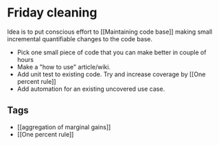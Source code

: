 # Friday cleaning

Idea is to put conscious effort to [[Maintaining code base]] making small incremental
quantifiable changes to the code base.

- Pick one small piece of code that you can make better in couple of hours
- Make a "how to use" article/wiki.
- Add unit test to existing code. Try and increase coverage by [[One percent rule]]
- Add automation for an existing uncovered use case.

## Tags

- [[aggregation of marginal gains]]
- [[One percent rule]]
